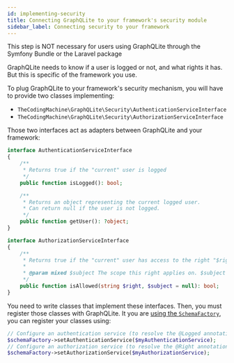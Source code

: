 ```yaml
---
id: implementing-security
title: Connecting GraphQLite to your framework's security module
sidebar_label: Connecting security to your framework
---
```


<div class="alert alert--info">
    This step is NOT necessary for users using GraphQLite through the Symfony Bundle or the Laravel package
</div>

GraphQLite needs to know if a user is logged or not, and what rights it has.
But this is specific of the framework you use.

To plug GraphQLite to your framework's security mechanism, you will have to provide two classes implementing:

* `TheCodingMachine\GraphQLite\Security\AuthenticationServiceInterface`
* `TheCodingMachine\GraphQLite\Security\AuthorizationServiceInterface`

Those two interfaces act as adapters between GraphQLite and your framework:

```php
interface AuthenticationServiceInterface
{
    /**
     * Returns true if the "current" user is logged
     */
    public function isLogged(): bool;

    /**
     * Returns an object representing the current logged user.
     * Can return null if the user is not logged.
     */
    public function getUser(): ?object;
}
```

```php
interface AuthorizationServiceInterface
{
    /**
     * Returns true if the "current" user has access to the right "$right"
     *
     * @param mixed $subject The scope this right applies on. $subject is typically an object or a FQCN. Set $subject to "null" if the right is global.
     */
    public function isAllowed(string $right, $subject = null): bool;
}
```

You need to write classes that implement these interfaces. Then, you must register those classes with GraphQLite.
It you are [using the `SchemaFactory`](other_frameworks.md), you can register your classes using:

```php
// Configure an authentication service (to resolve the @Logged annotations).
$schemaFactory->setAuthenticationService($myAuthenticationService);
// Configure an authorization service (to resolve the @Right annotations).
$schemaFactory->setAuthorizationService($myAuthorizationService);
```
